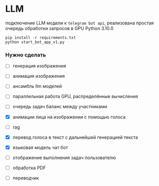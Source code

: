 # LLM

подключение LLM модели к `telegram bot api`, реализована простая очередь обработки запросов в GPU
Python 3.10.0

```
pip install -r requirements.txt
python start_bot_app_v1.py
```

### Нужно сделать
- [ ] генерация изображения   
- [ ] анимация изображения   
- [ ] ансамбль llm моделей   
- [ ] параллельная работа GPU, распределённые вычисления   
- [ ] очередь задач баланс между участниками   
- [x] анимации лица на изображении с помощью голоса   
- [ ] rag   
- [x] перевод голоса в текст с дальнейшей генерацией текста   
- [x] языковая модель чат бот   
- [ ] отображение выполнения задач пользователю   
- [ ] обработка PDF   
- [ ] переводчик   


